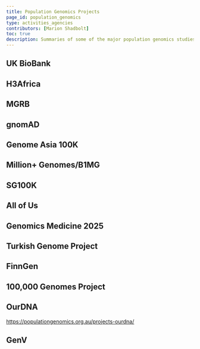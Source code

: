```yaml
---
title: Population Genomics Projects
page_id: population_genomics
type: activities_agencies
contributors: [Marion Shadbolt]
toc: true
description: Summaries of some of the major population genomics studies
---
```


## UK BioBank

## H3Africa

## MGRB

## gnomAD

## Genome Asia 100K

## Million+ Genomes/B1MG

## SG100K

## All of Us

## Genomics Medicine 2025

## Turkish Genome Project

## FinnGen

## 100,000 Genomes Project

## OurDNA

https://populationgenomics.org.au/projects-ourdna/

## GenV

